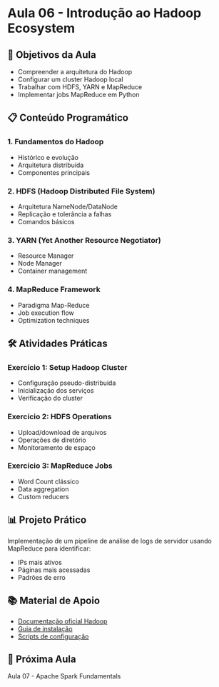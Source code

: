 # Aula 06 - Introdução ao Hadoop Ecosystem

## 🎯 Objetivos da Aula
- Compreender a arquitetura do Hadoop
- Configurar um cluster Hadoop local
- Trabalhar com HDFS, YARN e MapReduce
- Implementar jobs MapReduce em Python

## 📋 Conteúdo Programático

### 1. Fundamentos do Hadoop
- Histórico e evolução
- Arquitetura distribuída
- Componentes principais

### 2. HDFS (Hadoop Distributed File System)
- Arquitetura NameNode/DataNode
- Replicação e tolerância a falhas
- Comandos básicos

### 3. YARN (Yet Another Resource Negotiator)
- Resource Manager
- Node Manager
- Container management

### 4. MapReduce Framework
- Paradigma Map-Reduce
- Job execution flow
- Optimization techniques

## 🛠️ Atividades Práticas

### Exercício 1: Setup Hadoop Cluster
- Configuração pseudo-distribuída
- Inicialização dos serviços
- Verificação do cluster

### Exercício 2: HDFS Operations
- Upload/download de arquivos
- Operações de diretório
- Monitoramento de espaço

### Exercício 3: MapReduce Jobs
- Word Count clássico
- Data aggregation
- Custom reducers

## 📊 Projeto Prático
Implementação de um pipeline de análise de logs de servidor usando MapReduce para identificar:
- IPs mais ativos
- Páginas mais acessadas
- Padrões de erro

## 📚 Material de Apoio
- [Documentação oficial Hadoop](https://hadoop.apache.org/docs/)
- [Guia de instalação](../INSTALACAO.md)
- [Scripts de configuração](./scripts/)

## 🎯 Próxima Aula
Aula 07 - Apache Spark Fundamentals
